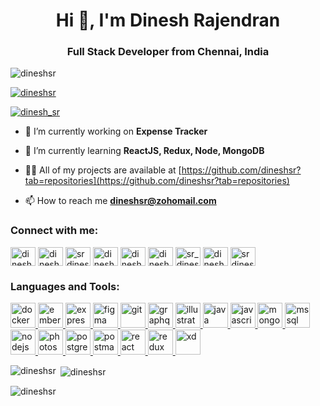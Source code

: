 <h1 align="center">Hi 👋, I'm Dinesh Rajendran</h1>
<h3 align="center">Full Stack Developer from Chennai, India</h3>

<p align="left"> <img src="https://komarev.com/ghpvc/?username=dineshsr&label=Profile%20views&color=0e75b6&style=flat" alt="dineshsr" /> </p>

<p align="left"> <a href="https://github.com/ryo-ma/github-profile-trophy"><img src="https://github-profile-trophy.vercel.app/?username=dineshsr" alt="dineshsr" /></a> </p>

<p align="left"> <a href="https://twitter.com/dinesh_sr" target="blank"><img src="https://img.shields.io/twitter/follow/dinesh_sr?logo=twitter&style=for-the-badge" alt="dinesh_sr" /></a> </p>

- 🔭 I’m currently working on **Expense Tracker**

- 🌱 I’m currently learning **ReactJS, Redux, Node, MongoDB**

- 👨‍💻 All of my projects are available at [https://github.com/dineshsr?tab=repositories](https://github.com/dineshsr?tab=repositories)

- 📫 How to reach me **dineshsr@zohomail.com**

<h3 align="left">Connect with me:</h3>
<p align="left">
<a href="https://dev.to/dineshsr" target="blank"><img align="center" src="https://cdn.jsdelivr.net/npm/simple-icons@3.0.1/icons/dev-dot-to.svg" alt="dineshsr" height="30" width="40" /></a>
<a href="https://twitter.com/dinesh_sr" target="blank"><img align="center" src="https://cdn.jsdelivr.net/npm/simple-icons@3.0.1/icons/twitter.svg" alt="dinesh_sr" height="30" width="40" /></a>
<a href="https://linkedin.com/in/srdineshrajendran" target="blank"><img align="center" src="https://cdn.jsdelivr.net/npm/simple-icons@3.0.1/icons/linkedin.svg" alt="srdineshrajendran" height="30" width="40" /></a>
<a href="https://instagram.com/dineshrajendran.sr" target="blank"><img align="center" src="https://cdn.jsdelivr.net/npm/simple-icons@3.0.1/icons/instagram.svg" alt="dineshrajendran.sr" height="30" width="40" /></a>
<a href="https://dribbble.com/dineshsr" target="blank"><img align="center" src="https://cdn.jsdelivr.net/npm/simple-icons@3.0.1/icons/dribbble.svg" alt="dineshsr" height="30" width="40" /></a>
<a href="https://www.behance.net/dineshsr" target="blank"><img align="center" src="https://cdn.jsdelivr.net/npm/simple-icons@3.0.1/icons/behance.svg" alt="dineshsr" height="30" width="40" /></a>
<a href="https://www.hackerrank.com/sr_dinesh" target="blank"><img align="center" src="https://cdn.jsdelivr.net/npm/simple-icons@3.0.1/icons/hackerrank.svg" alt="sr_dinesh" height="30" width="40" /></a>
<a href="https://www.leetcode.com/dinesh_sr" target="blank"><img align="center" src="https://cdn.jsdelivr.net/npm/simple-icons@3.0.1/icons/leetcode.svg" alt="dinesh_sr" height="30" width="40" /></a>
<a href="https://www.hackerearth.com/srdineshrajendran" target="blank"><img align="center" src="https://cdn.jsdelivr.net/npm/simple-icons@3.0.1/icons/hackerearth.svg" alt="srdineshrajendran" height="30" width="40" /></a>
</p>

<h3 align="left">Languages and Tools:</h3>
<p align="left"> <a href="https://www.docker.com/" target="_blank"> <img src="https://devicons.github.io/devicon/devicon.git/icons/docker/docker-original-wordmark.svg" alt="docker" width="40" height="40"/> </a> <a href="https://emberjs.com/" target="_blank"> <img src="https://devicons.github.io/devicon/devicon.git/icons/ember/ember-original-wordmark.svg" alt="ember" width="40" height="40"/> </a> <a href="https://expressjs.com" target="_blank"> <img src="https://devicons.github.io/devicon/devicon.git/icons/express/express-original-wordmark.svg" alt="express" width="40" height="40"/> </a> <a href="https://www.figma.com/" target="_blank"> <img src="https://www.vectorlogo.zone/logos/figma/figma-icon.svg" alt="figma" width="40" height="40"/> </a> <a href="https://git-scm.com/" target="_blank"> <img src="https://www.vectorlogo.zone/logos/git-scm/git-scm-icon.svg" alt="git" width="40" height="40"/> </a> <a href="https://graphql.org" target="_blank"> <img src="https://www.vectorlogo.zone/logos/graphql/graphql-icon.svg" alt="graphql" width="40" height="40"/> </a> <a href="https://www.adobe.com/in/products/illustrator.html" target="_blank"> <img src="https://www.vectorlogo.zone/logos/adobe_illustrator/adobe_illustrator-icon.svg" alt="illustrator" width="40" height="40"/> </a> <a href="https://www.java.com" target="_blank"> <img src="https://devicons.github.io/devicon/devicon.git/icons/java/java-original-wordmark.svg" alt="java" width="40" height="40"/> </a> <a href="https://developer.mozilla.org/en-US/docs/Web/JavaScript" target="_blank"> <img src="https://devicons.github.io/devicon/devicon.git/icons/javascript/javascript-original.svg" alt="javascript" width="40" height="40"/> </a> <a href="https://www.mongodb.com/" target="_blank"> <img src="https://devicons.github.io/devicon/devicon.git/icons/mongodb/mongodb-original-wordmark.svg" alt="mongodb" width="40" height="40"/> </a> <a href="https://www.microsoft.com/en-us/sql-server" target="_blank"> <img src="https://cdn.worldvectorlogo.com/logos/microsoft-sql-server.svg" alt="mssql" width="40" height="40"/> </a> <a href="https://nodejs.org" target="_blank"> <img src="https://devicons.github.io/devicon/devicon.git/icons/nodejs/nodejs-original-wordmark.svg" alt="nodejs" width="40" height="40"/> </a> <a href="https://www.photoshop.com/en" target="_blank"> <img src="https://devicons.github.io/devicon/devicon.git/icons/photoshop/photoshop-plain.svg" alt="photoshop" width="40" height="40"/> </a> <a href="https://www.postgresql.org" target="_blank"> <img src="https://devicons.github.io/devicon/devicon.git/icons/postgresql/postgresql-original-wordmark.svg" alt="postgresql" width="40" height="40"/> </a> <a href="https://postman.com" target="_blank"> <img src="https://www.vectorlogo.zone/logos/getpostman/getpostman-icon.svg" alt="postman" width="40" height="40"/> </a> <a href="https://reactjs.org/" target="_blank"> <img src="https://devicons.github.io/devicon/devicon.git/icons/react/react-original-wordmark.svg" alt="react" width="40" height="40"/> </a> <a href="https://redux.js.org" target="_blank"> <img src="https://devicons.github.io/devicon/devicon.git/icons/redux/redux-original.svg" alt="redux" width="40" height="40"/> </a> <a href="https://www.adobe.com/products/xd.html" target="_blank"> <img src="https://cdn.worldvectorlogo.com/logos/adobe-xd.svg" alt="xd" width="40" height="40"/> </a> </p>

<p><img align="left" src="https://github-readme-stats.vercel.app/api/top-langs?username=dineshsr&show_icons=true&locale=en&layout=compact" alt="dineshsr" /></p>

<p>&nbsp;<img align="center" src="https://github-readme-stats.vercel.app/api?username=dineshsr&show_icons=true&locale=en" alt="dineshsr" /></p>

<p><img align="center" src="https://github-readme-streak-stats.herokuapp.com/?user=dineshsr&" alt="dineshsr" /></p>


